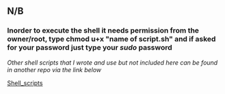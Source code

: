  
## N/B 
### Inorder to execute the shell it needs permission from the owner/root, type chmod u+x "name of script.sh" and if asked for your password just type your *sudo* password

*Other shell scripts that I wrote and use but not included here can be found in another repo via the link below*

[Shell_scripts](https://github.com/AndrewMbugua/Shell_scripts)
